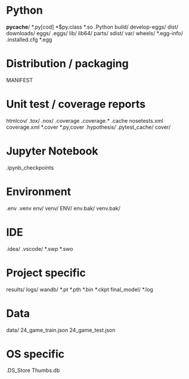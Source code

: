 # Python
__pycache__/
*.py[cod]
*$py.class
*.so
.Python
build/
develop-eggs/
dist/
downloads/
eggs/
.eggs/
lib/
lib64/
parts/
sdist/
var/
wheels/
*.egg-info/
.installed.cfg
*.egg

# Distribution / packaging
MANIFEST

# Unit test / coverage reports
htmlcov/
.tox/
.nox/
.coverage
.coverage.*
.cache
nosetests.xml
coverage.xml
*.cover
*.py,cover
.hypothesis/
.pytest_cache/
cover/

# Jupyter Notebook
.ipynb_checkpoints

# Environment
.env
.venv
env/
venv/
ENV/
env.bak/
venv.bak/

# IDE
.idea/
.vscode/
*.swp
*.swo

# Project specific
results/
logs/
wandb/
*.pt
*.pth
*.bin
*.ckpt
final_model/
*.log

# Data
data/
24_game_train.json
24_game_test.json

# OS specific
.DS_Store
Thumbs.db
